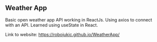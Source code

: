 <h2>Weather App</h2>
Basic open weather app API working in ReactJs. Using axios to connect with an API.
Learned using useState in React.

Link to website: https://robojukic.github.io/WeatherApp/
